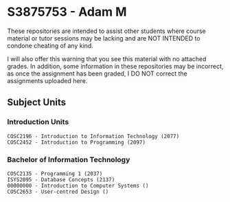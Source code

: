 # S3875753 - Adam M
These repositories are intended to assist other students where course material or tutor sessions may be lacking and are NOT INTENDED to condone cheating of any kind.

I will also offer this warning that you see this material with no attached grades. In addition, some information in these repositories may be incorrect, as once the assignment has been graded, I DO NOT correct the assignments uploaded here.

## Subject Units
### Introduction Units
```
COSC2196 - Introduction to Information Technology (2077)
COSC2452 - Introduction to Programming (2097)
```

### Bachelor of Information Technology
```
COSC2135 - Programming 1 (2037)
ISYS2095 - Database Concepts (2137)
00000000 - Introduction to Computer Systems ()
COSC2653 - User-centred Design ()
```
